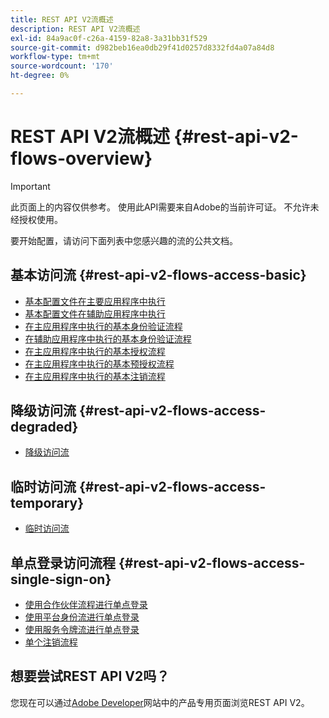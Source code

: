 ```yaml
---
title: REST API V2流概述
description: REST API V2流概述
exl-id: 84a9ac0f-c26a-4159-82a8-3a31bb31f529
source-git-commit: d982beb16ea0db29f41d0257d8332fd4a07a84d8
workflow-type: tm+mt
source-wordcount: '170'
ht-degree: 0%

---
```


# REST API V2流概述 {#rest-api-v2-flows-overview}

>[!IMPORTANT]
>
> 此页面上的内容仅供参考。 使用此API需要来自Adobe的当前许可证。 不允许未经授权使用。

要开始配置，请访问下面列表中您感兴趣的流的公共文档。

## 基本访问流 {#rest-api-v2-flows-access-basic}

* [基本配置文件在主要应用程序中执行](basic-access-flows/rest-api-v2-basic-profiles-primary-application-flow.md)
* [基本配置文件在辅助应用程序中执行](basic-access-flows/rest-api-v2-basic-profiles-secondary-application-flow.md)
* [在主应用程序中执行的基本身份验证流程](basic-access-flows/rest-api-v2-basic-authentication-primary-application-flow.md)
* [在辅助应用程序中执行的基本身份验证流程](basic-access-flows/rest-api-v2-basic-authentication-secondary-application-flow.md)
* [在主应用程序中执行的基本授权流程](basic-access-flows/rest-api-v2-basic-authorization-primary-application-flow.md)
* [在主应用程序中执行的基本预授权流程](basic-access-flows/rest-api-v2-basic-preauthorization-primary-application-flow.md)
* [在主应用程序中执行的基本注销流程](basic-access-flows/rest-api-v2-basic-logout-primary-application-flow.md)

## 降级访问流 {#rest-api-v2-flows-access-degraded}

* [降级访问流](degraded-access-flows/rest-api-v2-access-degraded-flows.md)

## 临时访问流 {#rest-api-v2-flows-access-temporary}

* [临时访问流](temporary-access-flows/rest-api-v2-access-temporary-flows.md)

## 单点登录访问流程 {#rest-api-v2-flows-access-single-sign-on}

* [使用合作伙伴流程进行单点登录](single-sign-on-access-flows/rest-api-v2-single-sign-on-partner-flows.md)
* [使用平台身份流进行单点登录](single-sign-on-access-flows/rest-api-v2-single-sign-on-platform-identity-flows.md)
* [使用服务令牌流进行单点登录](single-sign-on-access-flows/rest-api-v2-single-sign-on-service-token-flows.md)
* [单个注销流程](single-sign-on-access-flows/rest-api-v2-single-sign-on-logout-flow.md)

## 想要尝试REST API V2吗？

您现在可以通过[Adobe Developer](https://developer.adobe.com/adobe-pass/)网站中的产品专用页面浏览REST API V2。
